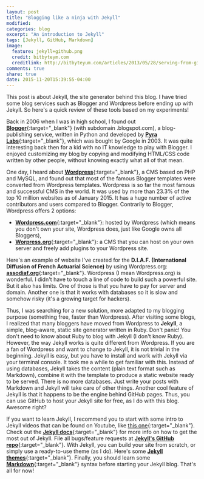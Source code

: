 ```yaml
---
layout: post
title: "Blogging like a ninja with Jekyll"
modified:
categories: blog
excerpt: "An introduction to Jekyll"
tags: [Jekyll, GitHub, Markdown]
image:
  feature: jekyll+github.png
  credit: bitbyteym.com
  creditlink: http://bitbyteyum.com/articles/2013/05/28/serving-from-github/
comments: true
share: true
date: 2015-11-20T15:39:55-04:00
---
```


This post is about Jekyll, the site generator behind this blog. I have tried some blog services such as Blogger and Wordpress before ending up with Jekyll. So here's a quick review of these tools based on my experiments!

Back in 2006 when I was in high school, I found out [**Blogger**](https://www.blogger.com){:target="_blank"} (with subdomain .blogspot.com), a blog-publishing service, written in Python and developed by [**Pyra Labs**](https://en.wikipedia.org/wiki/Pyra_Labs){:target="_blank"}, which was bought by Google in 2003. It was quite interesting back then for a kid with no IT knowledge to play with Blogger. I enjoyed customizing my blog by copying and modifying HTML/CSS code written by other people, without knowing exactly what all of that mean.

One day, I heard about [**Wordpress**](https://en.wikipedia.org/wiki/WordPress){:target="_blank"}, a CMS based on PHP and MySQL, and found out that most of the famous Blogger templates were converted from Wordpress templates. Wordpress is so far the most famous and successful CMS in the world. It was used by more than 23.3% of the top 10 million websites as of January 2015. It has a huge number of active contributors and users compared to Blogger. Contrarily to Blogger, Wordpress offers 2 options:

* [**Wordpress.com**](https://wordpress.com){:target="_blank"}: hosted by Wordpress (which means you don't own your site, Wordpress does, just like Google owns all Bloggers),
* [**Worpress.org**](https://wordpress.org){:target="_blank"}: a CMS that you can host on your own server and freely add plugins to your Wordpress site.

Here's an example of website I've created for the **D.I.A.F. (International Diffusion of French Actuarial Science)** by using Wordpress.org: [**assodiaf.org**](http://assodiaf.org/){:target="_blank"}. Wordpress (I mean Wordpress.org) is wonderful. I didn't have to touch a line of code to build such a powerful site. But it also has limits. One of those is that you have to pay for server and domain. Another one is that it works with databases so it is slow and somehow risky (it's a growing target for hackers).

Thus, I was searching for a new solution, more adapted to my blogging purpose (something free, faster than Wordpress). After visiting some blogs, I realized that many bloggers have moved from Wordpress to **Jekyll**, a simple, blog-aware, static site generator written in Ruby. Don't panic! You don't need to know about Ruby to blog with Jekyll (I don't know Ruby). However, the way Jekyll works is quite different from Wordpress. If you are a fan of Wordpress and want to change to Jekyll, it is not trivial in the beginning. Jekyll is easy, but you have to install and work with Jekyll via your terminal console. It took me a while to get familiar with this. Instead of using databases, Jekyll takes the content (plain text format such as Markdown), combine it with the template to produce a static website ready to be served. There is no more databases. Just write your posts with Markdown and Jekyll will take care of other things. Another cool feature of Jekyll is that it happens to be the engine behind GitHub pages. Thus, you can use GitHub to host your Jekyll site for free, as I do with this blog. Awesome right?

If you want to learn Jekyll, I recommend you to start with some intro to Jekyll videos that can be found on Youtube, like [this one](https://www.youtube.com/watch?v=O7NBEFmA7yA){:target="_blank"}. Check out the [**Jekyll docs**][jekyll]{:target="_blank"} for more info on how to get the most out of Jekyll. File all bugs/feature requests at [**Jekyll's GitHub repo**][jekyll-gh]{:target="_blank"}. With Jekyll, you can build your site from scratch, or simply use a ready-to-use theme (as I do). Here's some [**Jekyll themes**](http://jekyllthemes.org){:target="_blank"}. Finally, you should learn some [**Markdown**](https://daringfireball.net/projects/markdown/){:target="_blank"} syntax before starting your Jekyll blog. That's all for now!





[jekyll-gh]: https://github.com/jekyll/jekyll
[jekyll]:    http://jekyllrb.com
